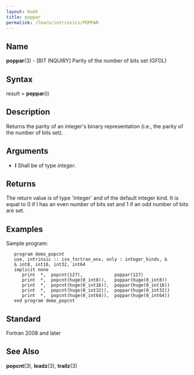 ```yaml
---
layout: book
title: poppar
permalink: /learn/intrinsics/POPPAR
---
```

## __Name__

__poppar__(3) - \[BIT INQUIRY\] Parity of the number of bits set
(GFDL)

## __Syntax__

result = __poppar__(i)

## __Description__

Returns the parity of an integer's binary representation (i.e., the
parity of the number of bits set).

## __Arguments__

  - __I__
    Shall be of type _integer_.

## __Returns__

The return value is of type 'integer' and of the default integer kind.
It is equal to 0 if I has an even number of bits set and 1 if an odd
number of bits are set.

## __Examples__

Sample program:

```
   program demo_popcnt
   use, intrinsic :: iso_fortran_env, only : integer_kinds, &
   & int8, int16, int32, int64
   implicit none
      print  *,  popcnt(127),            poppar(127)
      print  *,  popcnt(huge(0_int8)),   poppar(huge(0_int8))
      print  *,  popcnt(huge(0_int16)),  poppar(huge(0_int16))
      print  *,  popcnt(huge(0_int32)),  poppar(huge(0_int32))
      print  *,  popcnt(huge(0_int64)),  poppar(huge(0_int64))
   end program demo_popcnt
```

## __Standard__

Fortran 2008 and later

## __See Also__

__popcnt__(3), __leadz__(3), __trailz__(3)
